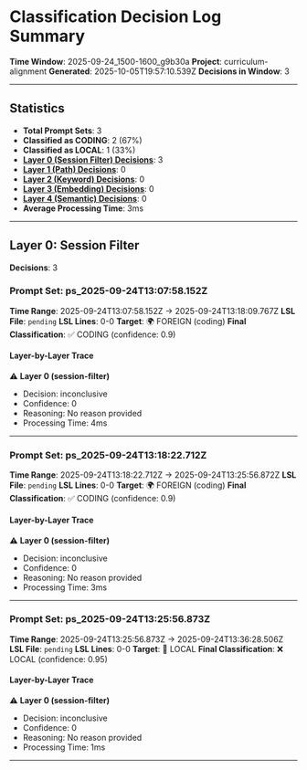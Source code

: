# Classification Decision Log Summary

**Time Window**: 2025-09-24_1500-1600_g9b30a
**Project**: curriculum-alignment
**Generated**: 2025-10-05T19:57:10.539Z
**Decisions in Window**: 3

---

## Statistics

- **Total Prompt Sets**: 3
- **Classified as CODING**: 2 (67%)
- **Classified as LOCAL**: 1 (33%)
- **[Layer 0 (Session Filter) Decisions](#layer-0-session-filter)**: 3
- **[Layer 1 (Path) Decisions](#layer-1-path)**: 0
- **[Layer 2 (Keyword) Decisions](#layer-2-keyword)**: 0
- **[Layer 3 (Embedding) Decisions](#layer-3-embedding)**: 0
- **[Layer 4 (Semantic) Decisions](#layer-4-semantic)**: 0
- **Average Processing Time**: 3ms

---

## Layer 0: Session Filter

**Decisions**: 3

### Prompt Set: ps_2025-09-24T13:07:58.152Z

**Time Range**: 2025-09-24T13:07:58.152Z → 2025-09-24T13:18:09.767Z
**LSL File**: `pending`
**LSL Lines**: 0-0
**Target**: 🌍 FOREIGN (coding)
**Final Classification**: ✅ CODING (confidence: 0.9)

#### Layer-by-Layer Trace

⚠️ **Layer 0 (session-filter)**
- Decision: inconclusive
- Confidence: 0
- Reasoning: No reason provided
- Processing Time: 4ms

---

### Prompt Set: ps_2025-09-24T13:18:22.712Z

**Time Range**: 2025-09-24T13:18:22.712Z → 2025-09-24T13:25:56.872Z
**LSL File**: `pending`
**LSL Lines**: 0-0
**Target**: 🌍 FOREIGN (coding)
**Final Classification**: ✅ CODING (confidence: 0.9)

#### Layer-by-Layer Trace

⚠️ **Layer 0 (session-filter)**
- Decision: inconclusive
- Confidence: 0
- Reasoning: No reason provided
- Processing Time: 3ms

---

### Prompt Set: ps_2025-09-24T13:25:56.873Z

**Time Range**: 2025-09-24T13:25:56.873Z → 2025-09-24T13:36:28.506Z
**LSL File**: `pending`
**LSL Lines**: 0-0
**Target**: 📍 LOCAL
**Final Classification**: ❌ LOCAL (confidence: 0.95)

#### Layer-by-Layer Trace

⚠️ **Layer 0 (session-filter)**
- Decision: inconclusive
- Confidence: 0
- Reasoning: No reason provided
- Processing Time: 1ms

---

